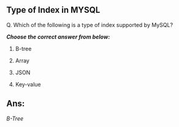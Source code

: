 ## Type of Index in MYSQL

Q. Which of the following is a type of index supported by MySQL?

***Choose the correct answer from below:***

  1. B-tree

  2. Array

  3. JSON

  4. Key-value

## Ans:
*B-Tree*
